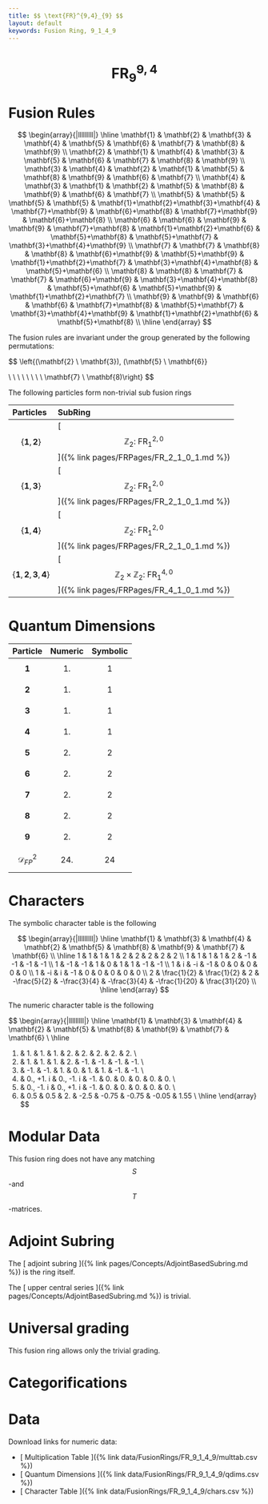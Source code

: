 ```yaml
---
title: $$ \text{FR}^{9,4}_{9} $$
layout: default
keywords: Fusion Ring, 9_1_4_9
---
```

# $$ \text{FR}^{9,4}_{9} $$


# Fusion Rules

$$
\begin{array}{|lllllllll|}
\hline
 \mathbf{1} & \mathbf{2} & \mathbf{3} & \mathbf{4} & \mathbf{5} & \mathbf{6} & \mathbf{7} & \mathbf{8} & \mathbf{9} \\
 \mathbf{2} & \mathbf{1} & \mathbf{4} & \mathbf{3} & \mathbf{5} & \mathbf{6} & \mathbf{7} & \mathbf{8} & \mathbf{9} \\
 \mathbf{3} & \mathbf{4} & \mathbf{2} & \mathbf{1} & \mathbf{5} & \mathbf{8} & \mathbf{9} & \mathbf{6} & \mathbf{7} \\
 \mathbf{4} & \mathbf{3} & \mathbf{1} & \mathbf{2} & \mathbf{5} & \mathbf{8} & \mathbf{9} & \mathbf{6} & \mathbf{7} \\
 \mathbf{5} & \mathbf{5} & \mathbf{5} & \mathbf{5} & \mathbf{1}+\mathbf{2}+\mathbf{3}+\mathbf{4} & \mathbf{7}+\mathbf{9} & \mathbf{6}+\mathbf{8} & \mathbf{7}+\mathbf{9} & \mathbf{6}+\mathbf{8} \\
 \mathbf{6} & \mathbf{6} & \mathbf{9} & \mathbf{9} & \mathbf{7}+\mathbf{8} & \mathbf{1}+\mathbf{2}+\mathbf{6} & \mathbf{5}+\mathbf{8} & \mathbf{5}+\mathbf{7} & \mathbf{3}+\mathbf{4}+\mathbf{9} \\
 \mathbf{7} & \mathbf{7} & \mathbf{8} & \mathbf{8} & \mathbf{6}+\mathbf{9} & \mathbf{5}+\mathbf{9} & \mathbf{1}+\mathbf{2}+\mathbf{7} & \mathbf{3}+\mathbf{4}+\mathbf{8} & \mathbf{5}+\mathbf{6} \\
 \mathbf{8} & \mathbf{8} & \mathbf{7} & \mathbf{7} & \mathbf{6}+\mathbf{9} & \mathbf{3}+\mathbf{4}+\mathbf{8} & \mathbf{5}+\mathbf{6} & \mathbf{5}+\mathbf{9} & \mathbf{1}+\mathbf{2}+\mathbf{7} \\
 \mathbf{9} & \mathbf{9} & \mathbf{6} & \mathbf{6} & \mathbf{7}+\mathbf{8} & \mathbf{5}+\mathbf{7} & \mathbf{3}+\mathbf{4}+\mathbf{9} & \mathbf{1}+\mathbf{2}+\mathbf{6} & \mathbf{5}+\mathbf{8} \\
\hline
\end{array}
$$


The fusion rules are invariant under the group generated by the following permutations:

$$ \left\{(\mathbf{2} \ \mathbf{3}), (\mathbf{5} \ \mathbf{6}}

 \  \  \  \  \  \  \  \   \mathbf{7} \ \mathbf{8)\right\} $$


The following particles form non-trivial sub fusion rings

| Particles | SubRing |
| :------ | :------ |
| $$ \{\mathbf{1},\mathbf{2}\} $$ | [ $$ \mathbb{Z}_2:\ \text{FR}^{2,0}_{1} $$ ]({% link pages/FRPages/FR_2_1_0_1.md %}) |
| $$ \{\mathbf{1},\mathbf{3}\} $$ | [ $$ \mathbb{Z}_2:\ \text{FR}^{2,0}_{1} $$ ]({% link pages/FRPages/FR_2_1_0_1.md %}) |
| $$ \{\mathbf{1},\mathbf{4}\} $$ | [ $$ \mathbb{Z}_2:\ \text{FR}^{2,0}_{1} $$ ]({% link pages/FRPages/FR_2_1_0_1.md %}) |
| $$ \{\mathbf{1},\mathbf{2},\mathbf{3},\mathbf{4}\} $$ | [ $$ \mathbb{Z}_2\times \mathbb{Z}_2:\ \text{FR}^{4,0}_{1} $$ ]({% link pages/FRPages/FR_4_1_0_1.md %}) |


# Quantum Dimensions

| Particle | Numeric | Symbolic |
| :------ | :------ | :------ |
| $$ \mathbf{1} $$ | $$ 1. $$ | $$ 1 $$ |
| $$ \mathbf{2} $$ | $$ 1. $$ | $$ 1 $$ |
| $$ \mathbf{3} $$ | $$ 1. $$ | $$ 1 $$ |
| $$ \mathbf{4} $$ | $$ 1. $$ | $$ 1 $$ |
| $$ \mathbf{5} $$ | $$ 2. $$ | $$ 2 $$ |
| $$ \mathbf{6} $$ | $$ 2. $$ | $$ 2 $$ |
| $$ \mathbf{7} $$ | $$ 2. $$ | $$ 2 $$ |
| $$ \mathbf{8} $$ | $$ 2. $$ | $$ 2 $$ |
| $$ \mathbf{9} $$ | $$ 2. $$ | $$ 2 $$ |
| $$ \mathcal{D}_{FP}^2 $$ | $$ 24. $$ | $$ 24 $$ |

# Characters

The symbolic character table is the following

$$
\begin{array}{|lllllllll|}
\hline
 \mathbf{1} & \mathbf{3} & \mathbf{4} & \mathbf{2} & \mathbf{5} & \mathbf{8} & \mathbf{9} & \mathbf{7} & \mathbf{6} \\
\hline
 1 & 1 & 1 & 1 & 2 & 2 & 2 & 2 & 2 \\
 1 & 1 & 1 & 1 & 2 & -1 & -1 & -1 & -1 \\
 1 & -1 & -1 & 1 & 0 & 1 & 1 & -1 & -1 \\
 1 & i & -i & -1 & 0 & 0 & 0 & 0 & 0 \\
 1 & -i & i & -1 & 0 & 0 & 0 & 0 & 0 \\
 2 & \frac{1}{2} & \frac{1}{2} & 2 & -\frac{5}{2} & -\frac{3}{4} & -\frac{3}{4} & -\frac{1}{20} & \frac{31}{20} \\
\hline
\end{array}
$$

The numeric character table is the following

$$
\begin{array}{|lllllllll|}
\hline
 \mathbf{1} & \mathbf{3} & \mathbf{4} & \mathbf{2} & \mathbf{5} & \mathbf{8} & \mathbf{9} & \mathbf{7} & \mathbf{6} \\
\hline
 1. & 1. & 1. & 1. & 2. & 2. & 2. & 2. & 2. \\
 1. & 1. & 1. & 1. & 2. & -1. & -1. & -1. & -1. \\
 1. & -1. & -1. & 1. & 0. & 1. & 1. & -1. & -1. \\
 1. & 0.\, +1. i & 0.\, -1. i & -1. & 0. & 0. & 0. & 0. & 0. \\
 1. & 0.\, -1. i & 0.\, +1. i & -1. & 0. & 0. & 0. & 0. & 0. \\
 2. & 0.5 & 0.5 & 2. & -2.5 & -0.75 & -0.75 & -0.05 & 1.55 \\
\hline
\end{array}
$$

# Modular Data

This fusion ring does not have any matching $$ S $$-and $$ T $$-matrices.

# Adjoint Subring

The [ adjoint subring ]({% link pages/Concepts/AdjointBasedSubring.md %}) is the ring itself.

The [ upper central series ]({% link pages/Concepts/AdjointBasedSubring.md %}) is trivial.

# Universal grading

This fusion ring allows only the trivial grading.

# Categorifications



# Data

Download links for numeric data:

* [ Multiplication Table ]({% link data/FusionRings/FR_9_1_4_9/multtab.csv %})
* [ Quantum Dimensions ]({% link data/FusionRings/FR_9_1_4_9/qdims.csv %})
* [ Character Table ]({% link data/FusionRings/FR_9_1_4_9/chars.csv %})